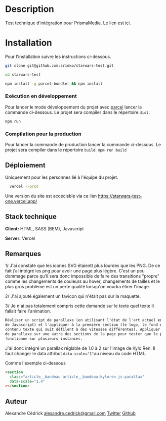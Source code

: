 # Description

Test technique d'intégration pour PrismaMedia. Le lien est [ici](https://starwars-test-one.vercel.app/).

# Installation

Pour l'installation suivre les instructions ci-dessous.

```bash
git clone git@github.com:srimko/starwars-test.git
```

```bash
cd starwars-test
```

```bash
npm install -g parcel-bundler && npm install
```

### Exécution en développement

Pour lancer le mode développement du projet avec [parcel](https://parceljs.org/) lancer la commande ci-dessous. Le projet sera compiler dans le répertoire `dist`.

`npm run`

### Compilation pour la production

Pour lancer la commande de production lancer la commande ci-dessous. Le projet sera compiler dans le répertoire `build`.
`npm run build`

## Déploiement

Uniquement pour les personnes lié à l'équipe du projet.

```bash
  vercel --prod
```

Une version du site est accécisble via ce lien https://starwars-test-one.vercel.app/

## Stack technique

**Client:** HTML, SASS (BEM), Javascript

**Server:** Vercel

## Remarques

1/ J'ai constaté que les icones SVG étaientt plus lourdes que les PNG. De ce fait j'ai intégré les png pour avoir une page plus légère. C'est un peu dommage parce qu'il sera donc impossible de faire des transitions "propre" comme les changements de couleurs au hover, changements de tailles et le plus gros problème est un perte qualité lorsqu'on voudra étirer l'image.

2/ J'ai ajouté également un favicon qui n'était pas sur la maquette.

3/ Je n'ai pas totalement compris cette demande sur le texte quel texte il fallait faire l'animation.

```html
Réaliser un script de parallaxe (en utilisant l'état de l'art actuel en matière
de Javascript) et l'appliquer à la première section (le logo, le fond et le
contenu texte qui suit défilent à des vitesses différentes). Appliquer cet effet
de parallaxe sur une autre des sections de la page pour tester que le plugin
fonctionne sur plusieurs instances.
```

J'ai donc intégré un parallax réglable de 1.0 à 2 sur l'image de Kylo Ren. Il faut changer le data attribut `data-scale="1"`au niveau du code HTML.

Comme l'exemple ci-dessous

```html
<section
  class="article__bandeau article__bandeau-kyloren js-parallax"
  data-scale="1.4"
></section>
```

## Auteur

Alexandre Cédrick <alexandre.cedrick@gmail.com>
[Twitter](https://twitter.com/Srimko)
[Github](https://github.com/srimko)

